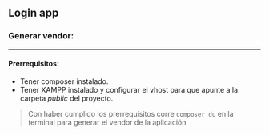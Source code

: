 ## Login app

### Generar vendor:

---

#### Prerrequisitos:

- Tener composer instalado.
- Tener XAMPP instalado y configurar el vhost para que apunte a la carpeta _public_ del proyecto.

> Con haber cumplido los prerrequisitos corre `composer du` en la terminal para generar el vendor de la aplicación

